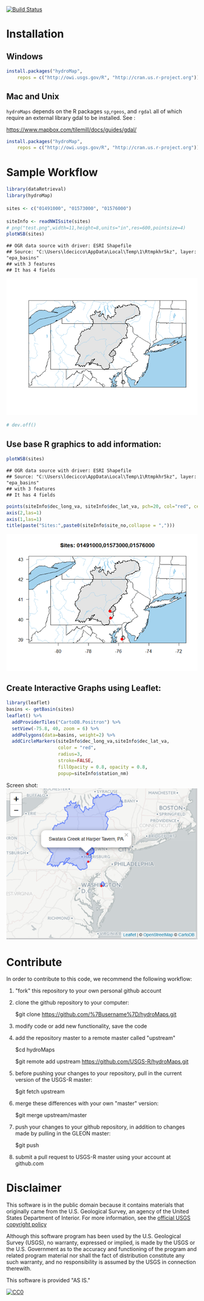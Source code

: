 [![Build Status](https://travis-ci.org/USGS-R/hydroMaps.svg)](https://travis-ci.org/USGS-R/hydroMaps)

Installation
============

Windows
-------

``` r
install.packages("hydroMap", 
    repos = c("http://owi.usgs.gov/R", "http://cran.us.r-project.org"))
```

Mac and Unix
------------

`hydroMaps` depends on the R packages `sp`,`rgeos`, and `rgdal` all of which require an external library gdal to be installed. See :

<https://www.mapbox.com/tilemill/docs/guides/gdal/>

``` r
install.packages("hydroMap", 
    repos = c("http://owi.usgs.gov/R", "http://cran.us.r-project.org"))
```

Sample Workflow
===============

``` r
library(dataRetrieval)
library(hydroMap)

sites <- c("01491000", "01573000", "01576000")

siteInfo <- readNWISsite(sites)
# png("test.png",width=11,height=8,units="in",res=600,pointsize=4)
plotWSB(sites)
```

    ## OGR data source with driver: ESRI Shapefile 
    ## Source: "C:\Users\ldecicco\AppData\Local\Temp\1\Rtmpkhr5kz", layer: "epa_basins"
    ## with 3 features
    ## It has 4 fields

![](README_files/figure-markdown_github/unnamed-chunk-3-1.png)<!-- -->

``` r
# dev.off()
```

Use base R graphics to add information:
---------------------------------------

``` r
plotWSB(sites)
```

    ## OGR data source with driver: ESRI Shapefile 
    ## Source: "C:\Users\ldecicco\AppData\Local\Temp\1\Rtmpkhr5kz", layer: "epa_basins"
    ## with 3 features
    ## It has 4 fields

``` r
points(siteInfo$dec_long_va, siteInfo$dec_lat_va, pch=20, col="red", cex=2)
axis(2,las=1)
axis(1,las=1)
title(paste("Sites:",paste0(siteInfo$site_no,collapse = ",")))
```

![](README_files/figure-markdown_github/unnamed-chunk-4-1.png)<!-- -->

Create Interactive Graphs using Leaflet:
----------------------------------------

``` r
library(leaflet)
basins <- getBasin(sites)
leaflet() %>% 
  addProviderTiles("CartoDB.Positron") %>% 
  setView(-75.8, 40, zoom = 6) %>%
  addPolygons(data=basins, weight=2) %>%
  addCircleMarkers(siteInfo$dec_long_va,siteInfo$dec_lat_va,
                   color = "red",
                   radius=3,
                   stroke=FALSE,
                   fillOpacity = 0.8, opacity = 0.8,
                   popup=siteInfo$station_nm)
```

Screen shot: ![](README_files/figure-markdown_github//leafletScreen.png)

Contribute
==========

In order to contribute to this code, we recommend the following workflow:

1.  "fork" this repository to your own personal github account

2.  clone the github repository to your computer:

    $git clone <https://github.com/%7Busername%7D/hydroMaps.git>

3.  modify code or add new functionality, save the code

4.  add the repository master to a remote master called "upstream"

    $cd hydroMaps

    $git remote add upstream <https://github.com/USGS-R/hydroMaps.git>

5.  before pushing your changes to your repository, pull in the current version of the USGS-R master:

    $git fetch upstream

6.  merge these differences with your own "master" version:

    $git merge upstream/master

7.  push your changes to your github repository, in addition to changes made by pulling in the GLEON master:

    $git push

8.  submit a pull request to USGS-R master using your account at github.com

Disclaimer
==========

This software is in the public domain because it contains materials that originally came from the U.S. Geological Survey, an agency of the United States Department of Interior. For more information, see the [official USGS copyright policy](http://www.usgs.gov/visual-id/credit_usgs.html#copyright/ "official USGS copyright policy")

Although this software program has been used by the U.S. Geological Survey (USGS), no warranty, expressed or implied, is made by the USGS or the U.S. Government as to the accuracy and functioning of the program and related program material nor shall the fact of distribution constitute any such warranty, and no responsibility is assumed by the USGS in connection therewith.

This software is provided "AS IS."

[![CC0](http://i.creativecommons.org/p/zero/1.0/88x31.png)](http://creativecommons.org/publicdomain/zero/1.0/)
